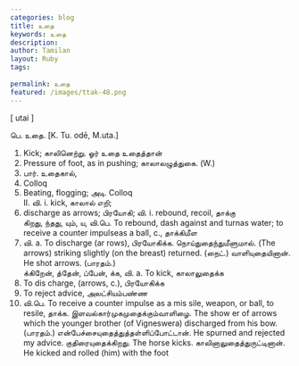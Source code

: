```yaml
---
categories: blog
title: உதை
keywords: உதை
description: 
author: Tamilan
layout: Ruby
tags: 
 
permalink: உதை
featured: /images/ttak-48.png
---
```

  
[ utai ]  
  
பெ. உதை. [K. Tu. odē, M.uta.]  
1. Kick; காலினெற்று. ஓர் உதை உதைத்தான்  
2. Pressure of foot, as in pushing; காலாலழுத்துகை. (W.)  
3. பார். உதைகால்,  
1. Colloq  
4. Beating, flogging; அடி. Colloq  
II. வி. i. kick, காலால் எறி;  
2. discharge as arrows; பிரயோகி; வி. i. rebound, recoil, தாக்கு  
கிறது, ந்தது, யும், ய, வி.பெ. To rebound, dash against and turnas water; to receive a counter impulseas a ball, c., தாக்கிமீள  
2. வி. a. To discharge (ar rows), பிரயோகிக்க. நொய்துதைந்துமீளுமால். (The arrows) striking slightly (on the breast) returned. (நைட்.) வாளியுதையினான். He shot arrows. (பாரதம்.)  
க்கிறேன், த்தேன், ப்பேன், க்க, வி. a. To kick, காலாலுதைக்க  
2. To dis charge, (arrows, c.), பிரயோகிக்க  
3. To reject advice, அலட்சியம்பண்ண  
4. வி.பெ. To receive a counter impulse as a mis sile, weapon, or ball, to resile, தாக்க. இளவல்கார்முகமுதைக்கும்வாளிழை. The show er of arrows which the younger brother (of Vigneswera) discharged from his bow. (பாரதம்.) என்பேச்சையுதைத்துத்தள்ளிப்போட்டான். He spurned and rejected my advice. குதிரையுதைக்கிறது. The horse kicks. காலினாலுதைத்துருட்டினான். He kicked and rolled (him) with the foot